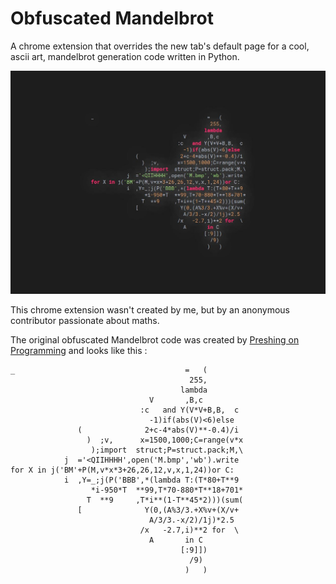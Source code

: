 # Obfuscated Mandelbrot

A chrome extension that overrides the new tab's default page for a cool, ascii art, mandelbrot generation code written in Python.

![Screenshot](images/screenshot.jpg)

This chrome extension wasn't created by me, but by an anonymous contributor passionate about maths.

The original obfuscated Mandelbrot code was created by [Preshing on Programming](https://preshing.com/20110926/high-resolution-mandelbrot-in-obfuscated-python/) and looks like this :
```
_                                      =   (
                                        255,
                                      lambda
                               V       ,B,c
                             :c   and Y(V*V+B,B,  c
                               -1)if(abs(V)<6)else
               (              2+c-4*abs(V)**-0.4)/i
                 )  ;v,      x=1500,1000;C=range(v*x
                  );import  struct;P=struct.pack;M,\
            j  ='<QIIHHHH',open('M.bmp','wb').write
for X in j('BM'+P(M,v*x*3+26,26,12,v,x,1,24))or C:
            i  ,Y=_;j(P('BBB',*(lambda T:(T*80+T**9
                  *i-950*T  **99,T*70-880*T**18+701*
                 T  **9     ,T*i**(1-T**45*2)))(sum(
               [              Y(0,(A%3/3.+X%v+(X/v+
                               A/3/3.-x/2)/1j)*2.5
                             /x   -2.7,i)**2 for  \
                               A       in C
                                      [:9]])
                                        /9)
                                       )   )
```
